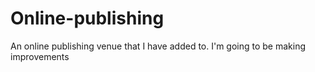# Online-publishing
An online publishing venue that I have added to. I'm going to be making improvements
